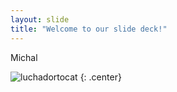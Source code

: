```yaml
---
layout: slide
title: "Welcome to our slide deck!"
---
```


Michal

![luchadortocat](https://octodex.github.com/images/luchadortocat.png)
{: .center}
